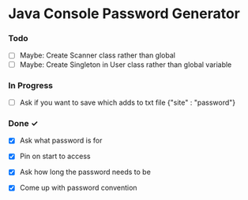 # Java Console Password Generator

### Todo

- [ ] Maybe: Create Scanner class rather than global  
- [ ] Maybe: Create Singleton in User class rather than global variable  

### In Progress

- [ ] Ask if you want to save which adds to txt file {"site" : "password"}  

### Done ✓

- [x] Ask what password is for  
- [x] Pin on start to access  
- [x] Ask how long the password needs to be  
- [x] Come up with password convention  


